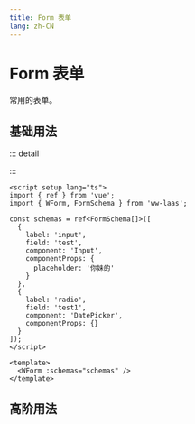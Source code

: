 ```yaml
---
title: Form 表单
lang: zh-CN
---
```


# Form 表单

常用的表单。

## 基础用法

<script setup>
import Form from '../examples/form/basic.vue'
import UseForm from '../examples/form/use.vue'

</script>
<Form/>

::: detail

:::

```vue
<script setup lang="ts">
import { ref } from 'vue';
import { WForm, FormSchema } from 'ww-laas';

const schemas = ref<FormSchema[]>([
  {
    label: 'input',
    field: 'test',
    component: 'Input',
    componentProps: {
      placeholder: '你妹的'
    }
  },
  {
    label: 'radio',
    field: 'test1',
    component: 'DatePicker',
    componentProps: {}
  }
]);
</script>

<template>
  <WForm :schemas="schemas" />
</template>
```

## 高阶用法

<UseForm/>
